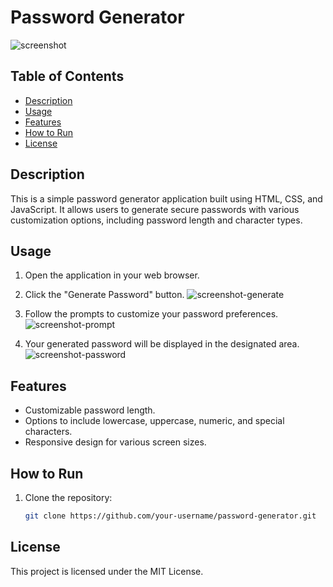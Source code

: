 # Password Generator

![screenshot](https://github.com/Lecheeky/Password-Generator/assets/140285251/768d0b20-cfde-4ee3-a45a-0cbbe77efefe)

## Table of Contents
- [Description](#description)
- [Usage](#usage)
- [Features](#features)
- [How to Run](#how-to-run)
- [License](#license)

## Description

This is a simple password generator application built using HTML, CSS, and JavaScript. It allows users to generate secure passwords with various customization options, including password length and character types.

## Usage

1. Open the application in your web browser.
   
2. Click the "Generate Password" button.
![screenshot-generate](https://github.com/Lecheeky/Password-Generator/assets/140285251/51dea962-9e4f-4f62-8850-6020d950c0b2)

3. Follow the prompts to customize your password preferences.
![screenshot-prompt](https://github.com/Lecheeky/Password-Generator/assets/140285251/5d11e54c-fd51-47cd-b6e8-b8ac974fa952)

4. Your generated password will be displayed in the designated area.
![screenshot-password](https://github.com/Lecheeky/Password-Generator/assets/140285251/29230c17-5fbb-4e5e-9830-da2dd1e384c9)

## Features

- Customizable password length.
- Options to include lowercase, uppercase, numeric, and special characters.
- Responsive design for various screen sizes.

## How to Run

1. Clone the repository:
   ```bash
   git clone https://github.com/your-username/password-generator.git

## License

This project is licensed under the MIT License.

